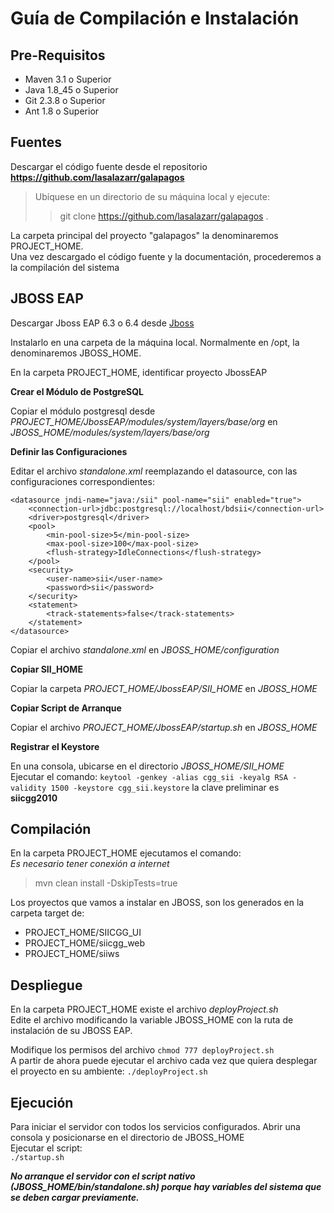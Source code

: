 # Guía de Compilación e Instalación

## Pre-Requisitos

* Maven 3.1 o Superior
* Java 1.8_45 o Superior
* Git 2.3.8 o Superior
* Ant 1.8 o Superior

## Fuentes

Descargar el código fuente desde el repositorio **https://github.com/lasalazarr/galapagos**

> Ubíquese en un directorio de su máquina local y ejecute:
>> git clone https://github.com/lasalazarr/galapagos .

La carpeta principal del proyecto "galapagos" la denominaremos PROJECT_HOME.<br/>
Una vez descargado el código fuente y la documentación, procederemos a la compilación del sistema

## JBOSS EAP
[Jboss]: http://www.jboss.org/products/eap/download/ "Jboss Home"
Descargar Jboss EAP 6.3 o 6.4 desde [Jboss][]

Instalarlo en una carpeta de la máquina local. Normalmente en /opt, la denominaremos JBOSS_HOME.

En la carpeta PROJECT_HOME, identificar proyecto JbossEAP

**Crear el Módulo de PostgreSQL**

Copiar el módulo postgresql desde _PROJECT_HOME/JbossEAP/modules/system/layers/base/org_ en _JBOSS_HOME/modules/system/layers/base/org_

**Definir las Configuraciones**

Editar el archivo _standalone.xml_ reemplazando el datasource, con las configuraciones correspondientes:

    <datasource jndi-name="java:/sii" pool-name="sii" enabled="true">
        <connection-url>jdbc:postgresql://localhost/bdsii</connection-url>
        <driver>postgresql</driver>
        <pool>
            <min-pool-size>5</min-pool-size>
            <max-pool-size>100</max-pool-size>
            <flush-strategy>IdleConnections</flush-strategy>
        </pool>
        <security>
            <user-name>sii</user-name>
            <password>sii</password>
        </security>
        <statement>
            <track-statements>false</track-statements>
        </statement>
    </datasource>

Copiar el archivo _standalone.xml_ en _JBOSS_HOME/configuration_

**Copiar SII_HOME**

Copiar la carpeta _PROJECT_HOME/JbossEAP/SII_HOME_ en _JBOSS_HOME_

**Copiar Script de Arranque**

Copiar el archivo _PROJECT_HOME/JbossEAP/startup.sh_ en _JBOSS_HOME_

**Registrar el Keystore**

En una consola, ubicarse en el directorio _JBOSS_HOME/SII_HOME_<br/>
Ejecutar el comando: `keytool -genkey -alias cgg_sii -keyalg RSA -validity 1500 -keystore cgg_sii.keystore` la clave preliminar es **siicgg2010**

## Compilación

En la carpeta PROJECT_HOME ejecutamos el comando:<br/>
*Es necesario tener conexión a internet*

> mvn clean install -DskipTests=true

Los proyectos que vamos a instalar en JBOSS, son los generados en la carpeta target de:

- PROJECT_HOME/SIICGG_UI
- PROJECT_HOME/siicgg_web
- PROJECT_HOME/siiws


## Despliegue

En la carpeta PROJECT_HOME existe el archivo _deployProject.sh_<br/>
Edite el archivo modificando la variable JBOSS_HOME con la ruta de instalación de su JBOSS EAP.

Modifique los permisos del archivo `chmod 777 deployProject.sh` <br/>
A partir de ahora puede ejecutar el archivo cada vez que quiera desplegar el proyecto en su ambiente: `./deployProject.sh`


## Ejecución

Para iniciar el servidor con todos los servicios configurados. Abrir una consola y posicionarse en el directorio de JBOSS_HOME<br/>
Ejecutar el script:<br/>
`./startup.sh`

_**No arranque el servidor con el script nativo (JBOSS_HOME/bin/standalone.sh) porque hay variables del sistema que se deben cargar previamente.**_
<br/>
<br/>